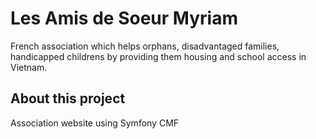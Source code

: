 # Les Amis de Soeur Myriam

French association which helps orphans, disadvantaged families, handicapped childrens by providing them housing and school access in Vietnam.

## About this project

Association website using Symfony CMF